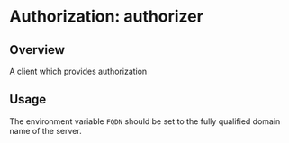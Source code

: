 # Authorization: authorizer

## Overview

A client which provides authorization

## Usage

The environment variable `FQDN` should be set to the fully qualified
domain name of the server.
